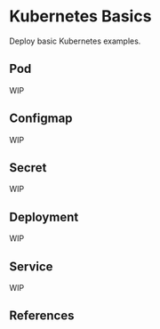 # Kubernetes Basics

Deploy basic Kubernetes examples.

## Pod

WIP

## Configmap

WIP

## Secret

WIP

## Deployment

WIP

## Service

WIP

## References